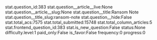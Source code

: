 stat.question_id:383
stat.question__article__live:None
stat.question__article__slug:None
stat.question__title:Ransom Note
stat.question__title_slug:ransom-note
stat.question__hide:False
stat.total_acs:7575
stat.total_submitted:15748
stat.total_column_articles:5
stat.frontend_question_id:383
stat.is_new_question:False
status:None
difficulty.level:1
paid_only:False
is_favor:False
frequency:0
progress:0
